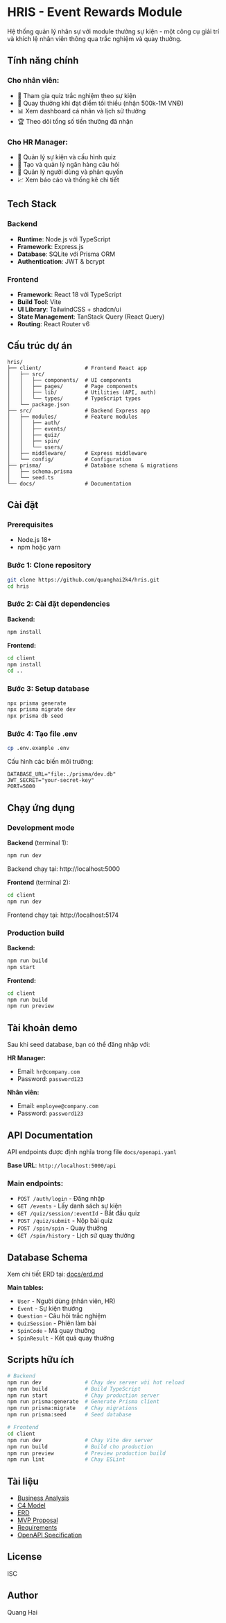 # HRIS - Event Rewards Module

Hệ thống quản lý nhân sự với module thưởng sự kiện - một công cụ giải trí và khích lệ nhân viên thông qua trắc nghiệm và quay thưởng.

## Tính năng chính

### Cho nhân viên:
- 🎯 Tham gia quiz trắc nghiệm theo sự kiện
- 🎡 Quay thưởng khi đạt điểm tối thiểu (nhận 500k-1M VNĐ)
- 📊 Xem dashboard cá nhân và lịch sử thưởng
- 🏆 Theo dõi tổng số tiền thưởng đã nhận

### Cho HR Manager:
- 📅 Quản lý sự kiện và cấu hình quiz
- 📝 Tạo và quản lý ngân hàng câu hỏi
- 👥 Quản lý người dùng và phân quyền
- 📈 Xem báo cáo và thống kê chi tiết

## Tech Stack

### Backend
- **Runtime**: Node.js với TypeScript
- **Framework**: Express.js
- **Database**: SQLite với Prisma ORM
- **Authentication**: JWT & bcrypt

### Frontend  
- **Framework**: React 18 với TypeScript
- **Build Tool**: Vite
- **UI Library**: TailwindCSS + shadcn/ui
- **State Management**: TanStack Query (React Query)
- **Routing**: React Router v6

## Cấu trúc dự án

```
hris/
├── client/              # Frontend React app
│   ├── src/
│   │   ├── components/  # UI components
│   │   ├── pages/       # Page components
│   │   ├── lib/         # Utilities (API, auth)
│   │   └── types/       # TypeScript types
│   └── package.json
├── src/                 # Backend Express app
│   ├── modules/         # Feature modules
│   │   ├── auth/
│   │   ├── events/
│   │   ├── quiz/
│   │   ├── spin/
│   │   └── users/
│   ├── middleware/      # Express middleware
│   └── config/          # Configuration
├── prisma/              # Database schema & migrations
│   ├── schema.prisma
│   └── seed.ts
└── docs/                # Documentation
```

## Cài đặt

### Prerequisites
- Node.js 18+
- npm hoặc yarn

### Bước 1: Clone repository
```bash
git clone https://github.com/quanghai2k4/hris.git
cd hris
```

### Bước 2: Cài đặt dependencies

**Backend:**
```bash
npm install
```

**Frontend:**
```bash
cd client
npm install
cd ..
```

### Bước 3: Setup database
```bash
npx prisma generate
npx prisma migrate dev
npx prisma db seed
```

### Bước 4: Tạo file .env
```bash
cp .env.example .env
```

Cấu hình các biến môi trường:
```env
DATABASE_URL="file:./prisma/dev.db"
JWT_SECRET="your-secret-key"
PORT=5000
```

## Chạy ứng dụng

### Development mode

**Backend** (terminal 1):
```bash
npm run dev
```
Backend chạy tại: http://localhost:5000

**Frontend** (terminal 2):
```bash
cd client
npm run dev
```
Frontend chạy tại: http://localhost:5174

### Production build

**Backend:**
```bash
npm run build
npm start
```

**Frontend:**
```bash
cd client
npm run build
npm run preview
```

## Tài khoản demo

Sau khi seed database, bạn có thể đăng nhập với:

**HR Manager:**
- Email: `hr@company.com`
- Password: `password123`

**Nhân viên:**
- Email: `employee@company.com`  
- Password: `password123`

## API Documentation

API endpoints được định nghĩa trong file `docs/openapi.yaml`

**Base URL**: `http://localhost:5000/api`

### Main endpoints:
- `POST /auth/login` - Đăng nhập
- `GET /events` - Lấy danh sách sự kiện
- `GET /quiz/session/:eventId` - Bắt đầu quiz
- `POST /quiz/submit` - Nộp bài quiz
- `POST /spin/spin` - Quay thưởng
- `GET /spin/history` - Lịch sử quay thưởng

## Database Schema

Xem chi tiết ERD tại: [docs/erd.md](docs/erd.md)

**Main tables:**
- `User` - Người dùng (nhân viên, HR)
- `Event` - Sự kiện thưởng
- `Question` - Câu hỏi trắc nghiệm
- `QuizSession` - Phiên làm bài
- `SpinCode` - Mã quay thưởng
- `SpinResult` - Kết quả quay thưởng

## Scripts hữu ích

```bash
# Backend
npm run dev              # Chạy dev server với hot reload
npm run build            # Build TypeScript
npm run start            # Chạy production server
npm run prisma:generate  # Generate Prisma client
npm run prisma:migrate   # Chạy migrations
npm run prisma:seed      # Seed database

# Frontend  
cd client
npm run dev              # Chạy Vite dev server
npm run build            # Build cho production
npm run preview          # Preview production build
npm run lint             # Chạy ESLint
```

## Tài liệu

- [Business Analysis](docs/business-analysis.md)
- [C4 Model](docs/c4-model.md)
- [ERD](docs/erd.md)
- [MVP Proposal](docs/mvp-proposal.md)
- [Requirements](docs/requirement.md)
- [OpenAPI Specification](docs/openapi.yaml)

## License

ISC

## Author

Quang Hai
